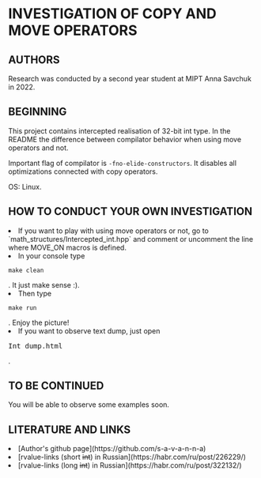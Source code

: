 **INVESTIGATION OF COPY AND MOVE OPERATORS**
===================================================
**AUTHORS**
-----------
Research was conducted by a second year student at MIPT Anna Savchuk in 2022.

**BEGINNING**
-------------
This project contains intercepted realisation of 32-bit int type. In the README the difference between compilator behavior when using move operators and not. 

Important flag of compilator is `-fno-elide-constructors`. It disables all optimizations connected with copy operators.

OS: Linux.

**HOW TO CONDUCT YOUR OWN INVESTIGATION**
-----------------------------------------
<li>
  If you want to play with using move operators or not, go to `math_structures/Intercepted_int.hpp` and comment or uncomment the line where MOVE_ON macros is defined.
</li>
<li>
  In your console type <pre><code>make clean</code></pre>. It just make sense :).
</li>
<li>
  Then type <pre><code>make run</code></pre>. Enjoy the picture!
</li>
<li>
  If you want to observe text dump, just open <pre>Int_dump.html</pre>.
</li>

**TO BE CONTINUED**
-------------------
You will be able to observe some examples soon.

**LITERATURE AND LINKS**
------------------------
<li> 
[Author's github page](https://github.com/s-a-v-a-n-n-a)
</li>
<li>
  [rvalue-links (short <s>int</s>) in Russian](https://habr.com/ru/post/226229/)
</li>
<li>
  [rvalue-links (long <s>int</s>) in Russian](https://habr.com/ru/post/322132/)
</li>
